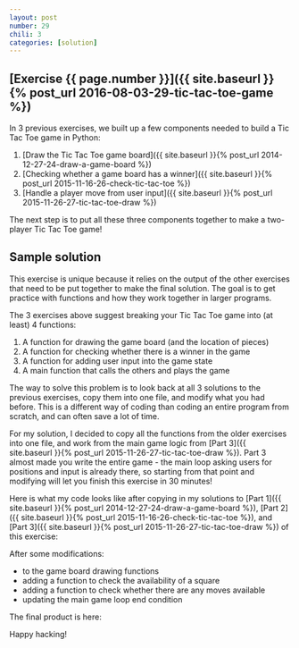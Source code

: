 ```yaml
---
layout: post
number: 29
chili: 3
categories: [solution]
---
```


## [Exercise {{ page.number }}]({{ site.baseurl }}{% post_url 2016-08-03-29-tic-tac-toe-game %})

In 3 previous exercises, we built up a few components needed to build a Tic Tac Toe game in Python:

1. [Draw the Tic Tac Toe game board]({{ site.baseurl }}{% post_url 2014-12-27-24-draw-a-game-board %})
2. [Checking whether a game board has a winner]({{ site.baseurl }}{% post_url 2015-11-16-26-check-tic-tac-toe %})
3. [Handle a player move from user input]({{ site.baseurl }}{% post_url 2015-11-26-27-tic-tac-toe-draw %})

The next step is to put all these three components together to make a two-player Tic Tac Toe game!

## Sample solution

This exercise is unique because it relies on the output of the other exercises that need to be put together to make the final solution. The goal is to get practice with functions and how they work together in larger programs.

The 3 exercises above suggest breaking your Tic Tac Toe game into (at least) 4 functions:

1. A function for drawing the game board (and the location of pieces)
2. A function for checking whether there is a winner in the game
3. A function for adding user input into the game state
4. A main function that calls the others and plays the game

The way to solve this problem is to look back at all 3 solutions to the previous exercises, copy them into one file, and modify what you had before. This is a different way of coding than coding an entire program from scratch, and can often save a lot of time.

For my solution, I decided to copy all the functions from the older exercises into one file, and work from the main game logic from [Part 3]({{ site.baseurl }}{% post_url 2015-11-26-27-tic-tac-toe-draw %}). Part 3 almost made you write the entire game - the main loop asking users for positions and input is already there, so starting from that point and modifying will let you finish this exercise in 30 minutes!

Here is what my code looks like after copying in my solutions to [Part 1]({{ site.baseurl }}{% post_url 2014-12-27-24-draw-a-game-board %}), [Part 2]({{ site.baseurl }}{% post_url 2015-11-16-26-check-tic-tac-toe %}), and [Part 3]({{ site.baseurl }}{% post_url 2015-11-26-27-tic-tac-toe-draw %}) of this exercise:

<script src="https://gist.github.com/mprat/8783e0b4b3eba243ca125a522f4e0ac9.js"></script>

After some modifications:

* to the game board drawing functions
* adding a function to check the availability of a square
* adding a function to check whether there are any moves available
* updating the main game loop end condition

The final product is here:

<script src="https://gist.github.com/mprat/921095c93cdaa4f0a8cfcc131f261f1d.js"></script>

Happy hacking!